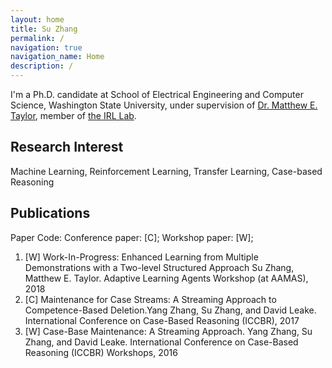 ```yaml
---
layout: home
title: Su Zhang
permalink: /
navigation: true
navigation_name: Home
description: /
---
```


I'm a Ph.D. candidate at School of Electrical Engineering and Computer Science, Washington State University, under supervision of [Dr. Matthew E. Taylor](https://drmatttaylor.net/), member of [the IRL Lab](https://irll.ca).

## Research Interest
Machine Learning, Reinforcement Learning, Transfer Learning, Case-based Reasoning 

## Publications
Paper Code: Conference paper: [C]; Workshop paper: [W];

1. [W] Work-In-Progress: Enhanced Learning from Multiple Demonstrations with a Two-level Structured Approach Su Zhang, Matthew E. Taylor. Adaptive Learning Agents Workshop (at AAMAS), 2018
1. [C] Maintenance for Case Streams: A Streaming Approach to Competence-Based Deletion.Yang Zhang, Su Zhang, and David Leake. International Conference on Case-Based Reasoning (ICCBR), 2017
1. [W] Case-Base Maintenance: A Streaming Approach. Yang Zhang, Su Zhang, and David Leake. International Conference on Case-Based Reasoning (ICCBR) Workshops, 2016
